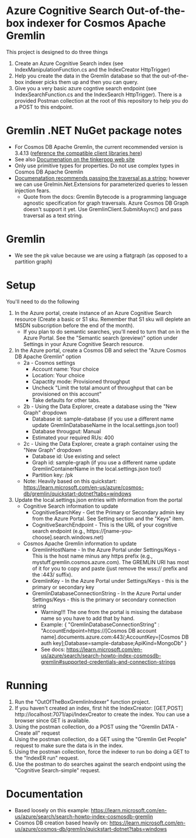 # Azure Cognitive Search Out-of-the-box indexer for Cosmos Apache Gremlin

This project is designed to do three things
1. Create an Azure Cognitive Search index (see IndexManipulationFunction.cs and the IndexCreator HttpTrigger)
2. Help you create the data in the Gremlin database so that the out-of-the-box indexer picks them up and then you can query.
3. Give you a very basic azure cogntive search endpoint (see IndexSearchFunction.cs and the IndexSearch HttpTrigger).  There is a provided Postman collection at the root of this repository to help you do a POST to this endpoint.

# Gremlin .NET NuGet package notes
- For Cosmos DB Apache Gremlin, the current recommended version is 3.4.13 ([reference the compatible client libraries here](https://learn.microsoft.com/en-us/azure/cosmos-db/gremlin/support#compatible-client-libraries))
- See also [Documenation on the tinkerpop web site](https://tinkerpop.apache.org/docs/3.2.7/reference/#gremlin-DotNet)
- Only use primitive types for properties.  Do not use complex types in Cosmos DB Apache Gremlin 
- [Documenatation recommends passing the traversal as a string](https://learn.microsoft.com/en-us/azure/cosmos-db/gremlin/support#unsupported-features); however we can use Grelmin.Net.Extensions for parameterized queries to lessen injection fears.
   - Quote from the docs:  Gremlin Bytecode is a programming language agnostic specification for graph traversals. Azure Cosmos DB Graph doesn't support it yet. 
     Use GremlinClient.SubmitAsync() and pass traversal as a text string.

# Gremlin 
- We see the pk value because we are using a flatgraph (as opposed to a partition graph)

# Setup
You'll need to do the following
1. In the Azure portal, create instance of an Azure Cognitive Search resource (Create a basic or S1 sku.  Remember that S1 sku will deplete an MSDN subscription before the end of the month).
   - If you plan to do semantic searches, you'll need to turn that on in the Azure Portal.  See the "Semantic search (preview)" option under Settings in your Azure Cognitive Search resource.
2. In the Azure portal, create a Cosmos DB and select the "Azure Cosmos DB Apache Gremlin" option 
   - 2a - Cosmos settings
      - Account name: Your choice
      - Location: Your choice
      - Capactity mode: Provisioned throughput
      - Uncheck "Limit the total amount of throughput that can be provisioned on this account"
      - Take defaults for other tabs.
   - 2b - Using the Data Explorer, create a database using the "New Graph" dropdown
      - Database id: sample-database        (if you use a different name update GremlinDatabaseName in the local.settings.json too!)
      - Database througput: Manual
      - Estimated your required RUs:  400
   - 2c - Using the Data Explorer, create a graph container using the "New Graph" dropdown
      - Database id:  Use existing and select
      - Graph id: sample-graph             (if you use a different name update GremlinContainerName in the local.settings.json too!)
      - Partition key: /pk
   - Note: Heavily based on this quickstart: https://learn.microsoft.com/en-us/azure/cosmos-db/gremlin/quickstart-dotnet?tabs=windows
3. Update the local.settings.json entries with information from the portal
   - Cognitive Search information to update
      - CognitiveSearchKey - Get the Primary or Secondary admin key from the Azure Portal.  See Setting section and the "Keys" item.
      - CognitiveSearchEndpoint - This is the URL of your cognitive search endpoint (e.g., https://[name-you-choose].search.windows.net)
   -  Cosmos Apache Gremlin information to update
      - GremlinHostName - In the Azure Portal under Settings/Keys - This is the host name minus any https prefix (e.g., mystuff.gremlin.cosmos.azure.com).  The GREMLIN URI has most of it for you to copy and paste (just remove the wss:// prefix and the :443/ suffix).
      - GremlinKey - In the Azure Portal under Settings/Keys - this is the primary or secondary key 
      - GremlinDatabaseConnectionString - In the Azure Portal under Settings/Keys - this is the primary or secondary connection string
         - Warning!!! The one from the portal is missing the database name so you have to add that by hand.
         - Example: { "GremlinDatabaseConnectionString" : "AccountEndpoint=https://[Cosmos DB account name].documents.azure.com:443/;AccountKey=[Cosmos DB auth key];Database=sample-database;ApiKind=MongoDb" }
         - See docs: https://learn.microsoft.com/en-us/azure/search/search-howto-index-cosmosdb-gremlin#supported-credentials-and-connection-strings

# Running
1. Run the "OutOfTheBoxGremlinIndexer" function project.  
2. If you haven't created an index, first hit the  IndexCreator: [GET,POST] http://localhost:7071/api/IndexCreator to create the index.  You can use a browser since GET is available.
3. Using the postman collection, do a POST using the "Gremlin DATA - Create all" request
4. Using the postman collection, do a GET using the "Gremlin Get People" request to make sure the data is in the index.
5. Using the postman collection, force the indexer to run bo doing a GET to the "IndexER run" request.
6. Use the postman to do searches against the search endpoint using the "Cognitive Search-simple" request.

# Documentation
- Based loosely on this example: https://learn.microsoft.com/en-us/azure/search/search-howto-index-cosmosdb-gremlin
- Cosmos DB creation based heavily on: https://learn.microsoft.com/en-us/azure/cosmos-db/gremlin/quickstart-dotnet?tabs=windows